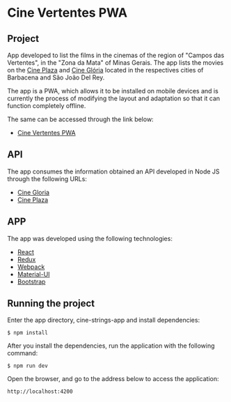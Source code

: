 # Cine Vertentes PWA

## Project

App developed to list the films in the cinemas of the region of "Campos das Vertentes", in the "Zona da Mata" of Minas Gerais. The app lists the movies on the [Cine Plaza](https://www.cineplaza.com.br) and [Cine Glória](http://www.cinegloria.com) located in the respectives cities of Barbacena and São João Del Rey.

The app is a PWA, which allows it to be installed on mobile devices and is currently the process of modifying the layout and adaptation so that it can function completely offline.

The same can be accessed through the link below:

* [Cine Vertentes PWA](http://cine-vertentes-app.firebaseapp.com/) 

## API

The app consumes the information obtained an API developed in Node JS through the following URLs:

* [Cine Gloria](https://cinevertentes.herokuapp.com/api/v1/cinegloria/movies)
* [Cine Plaza](https://cinevertentes.herokuapp.com/api/v1/cineplaza/movies)

## APP

The app was developed using the following technologies:

* [React](https://facebook.github.io/react/)
* [Redux](http://redux.js.org/)
* [Webpack](https://webpack.github.io)
* [Material-UI](https://material-ui-1dab0.firebaseapp.com/)
* [Bootstrap](http://getbootstrap.com/)

## Running the project

Enter the app directory, cine-strings-app and install dependencies:

```$ npm install```

After you install the dependencies, run the application with the following command:

```$ npm run dev```

Open the browser, and go to the address below to access the application:

```http://localhost:4200``` 
